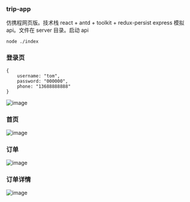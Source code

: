 ### trip-app
仿携程网页版。技术栈 react + antd + toolkit + redux-persist
express 模拟 api。文件在 server 目录。启动 api
```
node ./index
```

### 登录页
```
{
    username: "tom",
    password: "000000",
    phone: "13688888888"
}
```
![image](https://user-images.githubusercontent.com/24973981/234027023-adaa5793-1e18-4d59-a5b8-213111279d17.png)

### 首页
![image](https://user-images.githubusercontent.com/24973981/234028667-f0ee203d-fb9d-45dc-b131-2eb7638af5c5.png)

### 订单
![image](https://user-images.githubusercontent.com/24973981/234028753-dda70bcb-5562-4241-9d4a-68122f5f795e.png)

### 订单详情
![image](https://user-images.githubusercontent.com/24973981/234028884-54311a5c-ef12-4e8a-a3cb-9a3139660233.png)

